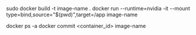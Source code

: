 sudo docker build -t image-name .
docker run --runtime=nvidia -it --mount type=bind,source="$(pwd)",target=/app image-name

docker ps -a
docker commit <container_id> image-name
